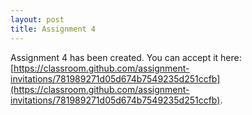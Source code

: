 ```yaml
---
layout: post
title: Assignment 4
---
```

Assignment 4 has been created.  You can accept it here: [https://classroom.github.com/assignment-invitations/781989271d05d674b7549235d251ccfb](https://classroom.github.com/assignment-invitations/781989271d05d674b7549235d251ccfb).
